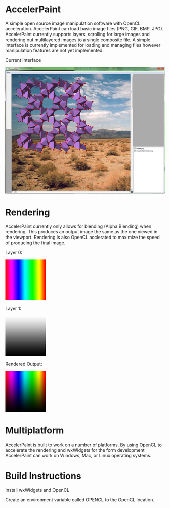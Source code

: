 AccelerPaint
=============

A simple open source image manipulation software with OpenCL acceleration. AccelerPaint can load basic image files (PNG, GIF, BMP, JPG). AccelerPaint currently supports layers, scrolling for large images and rendering out multilayered images to a single composite file. A simple interface is currently implemented for loading and managing files however manipulation features are not yet implemented.

Current Interface

![Current Setup](img/Sample.png?raw=true)

Rendering
=========

AccelerPaint currently only allows for blending (Alpha Blending) when rendering. This produces an output image the same as the one viewed in the viewport. Rendering is also OpenCL acclerated to maximize the speed of producing the final image.

Layer 0:

![Layer0](img/img1.png?raw=true)

Layer 1:

![Layer0](img/img2.png?raw=true)

Rendered Output:

![Layer0](img/img3.png?raw=true)

Multiplatform
=============

AccelerPaint is built to work on a number of platforms. By using OpenCL to accelerate the rendering and wxWidgets for the form development AccelerPaint can work on Windows, Mac, or Linux operating systems.


Build Instructions
==================

Install wxWidgets and OpenCL

Create an environment variable called OPENCL to the OpenCL location.
